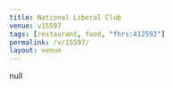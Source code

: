 ```yaml
---
title: National Liberal Club
venue: v15597
tags: [restaurant, food, "fhrs:412592"]
permalink: /v/15597/
layout: venue
---
```

null